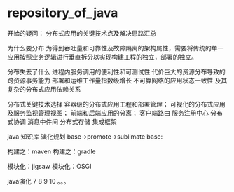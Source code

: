 # repository_of_java

开始的疑问：
分布式应用的关键技术点及解决思路汇总

为什么要分布
为得到吞吐量和可靠性及故障隔离的架构属性，需要将传统的单一应用按照业务逻辑进行垂直拆分以实现构建工程的独立，部署的独立。

分布失去了什么
进程内服务调用的便利性和可测试性
代价巨大的资源分布导致的跨资源事务能力
部署和运维工作量指数级增长
不可靠网络的应用状态一致性
及其复杂的分布式应用依赖关系

分布式关键技术选择
容器级的分布式应用工程和部署管理；
可视化的分布式应用及服务监视管理视图；
前端和后端应用的分离；
客户端路由
服务注册中心
分布式协调
消息中件间
分布式存储
集成框架


java 知识库
演化规划
base->promote->sublimate
base:

  构建之：maven
  构建之：gradle


  模块化：jigsaw
  模块化：OSGI

  java演化 7 8 9 10 。。。
